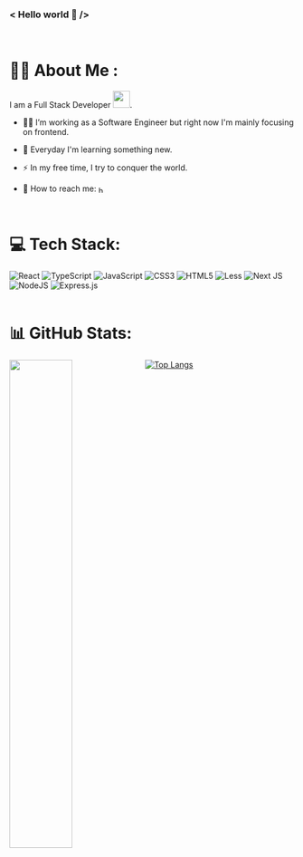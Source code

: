 ### &lt; Hello world 👋 /&gt;	 
<br />

# :woman_technologist: About Me :
I am a Full Stack Developer <img src="https://media.giphy.com/media/WUlplcMpOCEmTGBtBW/giphy.gif" width="30">.
- 🏃‍♀️ I’m working as a Software Engineer but right now I'm mainly focusing on frontend.

- :seedling: Everyday I'm learning something new.

- :zap: In my free time, I try to conquer the world.

- 💌 How to reach me:  <a align="left" href="https://linkedin.com/in/https://www.linkedin.com/in/magdalena-kedzia/" target="_blank"><img align="center" src="https://raw.githubusercontent.com/rahuldkjain/github-profile-readme-generator/master/src/images/icons/Social/linked-in-alt.svg" alt="https://www.linkedin.com/in/magdalena-kedzia/" height="12" width="12" /></a> 

<br />

# 💻 Tech Stack:
![React](https://img.shields.io/badge/react-%2320232a.svg?style=for-the-badge&logo=react&logoColor=%2361DAFB) ![TypeScript](https://img.shields.io/badge/typescript-%23007ACC.svg?style=for-the-badge&logo=typescript&logoColor=white) ![JavaScript](https://img.shields.io/badge/javascript-%23323330.svg?style=for-the-badge&logo=javascript&logoColor=%23F7DF1E) ![CSS3](https://img.shields.io/badge/css3-%231572B6.svg?style=for-the-badge&logo=css3&logoColor=white) ![HTML5](https://img.shields.io/badge/html5-%23E34F26.svg?style=for-the-badge&logo=html5&logoColor=white) ![Less](https://img.shields.io/badge/less-2B4C80?style=for-the-badge&logo=less&logoColor=white) ![Next JS](https://img.shields.io/badge/Next-black?style=for-the-badge&logo=next.js&logoColor=white) ![NodeJS](https://img.shields.io/badge/node.js-6DA55F?style=for-the-badge&logo=node.js&logoColor=white)  ![Express.js](https://img.shields.io/badge/express.js-%23404d59.svg?style=for-the-badge&logo=express&logoColor=%2361DAFB)
<br />
<br />

# 📊 GitHub Stats:
<div>
<img align="left" width="47%" src="https://github-readme-stats.vercel.app/api?username=magdalenakedzia&show_icons=true&theme=cobalt" />

[![Top Langs](https://github-readme-stats.vercel.app/api/top-langs/?username=magdalenakedzia&layout=compact&theme=cobalt)](https://github.com/anuraghazra/github-readme-stats)
</div>





